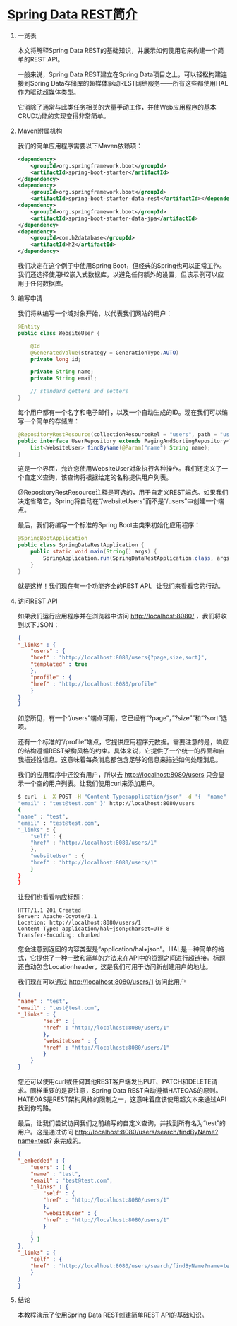 # [Spring Data REST简介](https://www.baeldung.com/spring-data-rest-intro)

1. 一览表

    本文将解释Spring Data REST的基础知识，并展示如何使用它来构建一个简单的REST API。

    一般来说，Spring Data REST建立在Spring Data项目之上，可以轻松构建连接到Spring Data存储库的超媒体驱动REST网络服务——所有这些都使用HAL作为驱动超媒体类型。

    它消除了通常与此类任务相关的大量手动工作，并使Web应用程序的基本CRUD功能的实现变得非常简单。

2. Maven附属机构

    我们的简单应用程序需要以下Maven依赖项：

    ```xml
    <dependency>
        <groupId>org.springframework.boot</groupId>
        <artifactId>spring-boot-starter</artifactId>
    </dependency>
    <dependency>
        <groupId>org.springframework.boot</groupId>
        <artifactId>spring-boot-starter-data-rest</artifactId></dependency>
    <dependency>
        <groupId>org.springframework.boot</groupId>
        <artifactId>spring-boot-starter-data-jpa</artifactId>
    </dependency>
    <dependency>
        <groupId>com.h2database</groupId>
        <artifactId>h2</artifactId>
    </dependency>
    ```

    我们决定在这个例子中使用Spring Boot，但经典的Spring也可以正常工作。我们还选择使用H2嵌入式数据库，以避免任何额外的设置，但该示例可以应用于任何数据库。

3. 编写申请

    我们将从编写一个域对象开始，以代表我们网站的用户：

    ```java
    @Entity
    public class WebsiteUser {

        @Id
        @GeneratedValue(strategy = GenerationType.AUTO)
        private long id;

        private String name;
        private String email;

        // standard getters and setters
    }
    ```

    每个用户都有一个名字和电子邮件，以及一个自动生成的ID。现在我们可以编写一个简单的存储库：

    ```java
    @RepositoryRestResource(collectionResourceRel = "users", path = "users")
    public interface UserRepository extends PagingAndSortingRepository<WebsiteUser, Long> {
        List<WebsiteUser> findByName(@Param("name") String name);
    }
    ```

    这是一个界面，允许您使用WebsiteUser对象执行各种操作。我们还定义了一个自定义查询，该查询将根据给定的名称提供用户列表。

    @RepositoryRestResource注释是可选的，用于自定义REST端点。如果我们决定省略它，Spring将自动在“/websiteUsers”而不是“/users”中创建一个端点。

    最后，我们将编写一个标准的Spring Boot主类来初始化应用程序：

    ```java
    @SpringBootApplication
    public class SpringDataRestApplication {
        public static void main(String[] args) {
            SpringApplication.run(SpringDataRestApplication.class, args);
        }
    }
    ```

    就是这样！我们现在有一个功能齐全的REST API。让我们来看看它的行动。

4. 访问REST API

    如果我们运行应用程序并在浏览器中访问 <http://localhost:8080/> ，我们将收到以下JSON：

    ```json
    {
    "_links" : {
        "users" : {
        "href" : "http://localhost:8080/users{?page,size,sort}",
        "templated" : true
        },
        "profile" : {
        "href" : "http://localhost:8080/profile"
        }
    }
    }
    ```

    如您所见，有一个“/users”端点可用，它已经有“?page“，”?size””和“?sort”选项。

    还有一个标准的“/profile”端点，它提供应用程序元数据。需要注意的是，响应的结构遵循REST架构风格的约束。具体来说，它提供了一个统一的界面和自我描述性信息。这意味着每条消息都包含足够的信息来描述如何处理消息。

    我们的应用程序中还没有用户，所以去 <http://localhost:8080/users> 只会显示一个空的用户列表。让我们使用curl来添加用户。

    ```bash
    $ curl -i -X POST -H "Content-Type:application/json" -d '{  "name" : "Test", \ 
    "email" : "test@test.com" }' http://localhost:8080/users
    {
    "name" : "test",
    "email" : "test@test.com",
    "_links" : {
        "self" : {
        "href" : "http://localhost:8080/users/1"
        },
        "websiteUser" : {
        "href" : "http://localhost:8080/users/1"
        }
    }
    }
    ```

    让我们也看看响应标题：

    ```log
    HTTP/1.1 201 Created
    Server: Apache-Coyote/1.1
    Location: http://localhost:8080/users/1
    Content-Type: application/hal+json;charset=UTF-8
    Transfer-Encoding: chunked
    ```

    您会注意到返回的内容类型是“application/hal+json”。HAL是一种简单的格式，它提供了一种一致和简单的方法来在API中的资源之间进行超链接。标题还自动包含Locationheader，这是我们可用于访问新创建用户的地址。

    我们现在可以通过 <http://localhost:8080/users/1> 访问此用户

    ```json
    {
    "name" : "test",
    "email" : "test@test.com",
    "_links" : {
            "self" : {
            "href" : "http://localhost:8080/users/1"
            },
            "websiteUser" : {
            "href" : "http://localhost:8080/users/1"
            }
        }
    }
    ```

    您还可以使用curl或任何其他REST客户端发出PUT、PATCH和DELETE请求。同样重要的是要注意，Spring Data REST自动遵循HATEOAS的原则。HATEOAS是REST架构风格的限制之一，这意味着应该使用超文本来通过API找到你的路。

    最后，让我们尝试访问我们之前编写的自定义查询，并找到所有名为“test”的用户。这是通过访问 <http://localhost:8080/users/search/findByName?name=test>? 来完成的。

    ```json
    {
    "_embedded" : {
        "users" : [ {
        "name" : "test",
        "email" : "test@test.com",
        "_links" : {
            "self" : {
            "href" : "http://localhost:8080/users/1"
            },
            "websiteUser" : {
            "href" : "http://localhost:8080/users/1"
            }
        }
        } ]
    },
    "_links" : {
        "self" : {
        "href" : "http://localhost:8080/users/search/findByName?name=test"
        }
    }
    }
    ```

5. 结论

    本教程演示了使用Spring Data REST创建简单REST API的基础知识。
